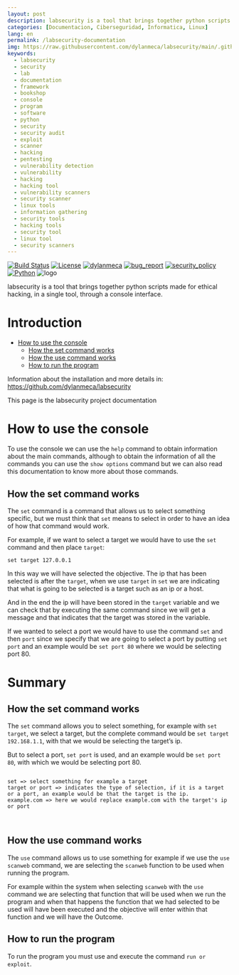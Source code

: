```yaml
---
layout: post
description: labsecurity is a tool that brings together python scripts made for ethical hacking, in a single tool, through a console interface
categories: [Documentacion, Ciberseguridad, Informatica, Linux]
lang: en
permalink: /labsecurity-documentation
img: https://raw.githubusercontent.com/dylanmeca/labsecurity/main/.github/icon.jpg
keywords:
  - labsecurity
  - security
  - lab
  - documentation
  - framework
  - bookshop
  - console
  - program
  - software
  - python
  - security
  - security audit
  - exploit
  - scanner
  - hacking
  - pentesting
  - vulnerability detection
  - vulnerability
  - hacking
  - hacking tool
  - vulnerability scanners
  - security scanner
  - linux tools
  - information gathering
  - security tools
  - hacking tools
  - security tool
  - linux tool
  - security scanners
---
```


[![Build Status](https://img.shields.io/github/stars/dylanmeca/labsecurity.svg)](https://github.com/dylanmeca/labsecurity)
[![License](https://img.shields.io/github/license/dylanmeca/labsecurity.svg)](https://github.com/dylanmeca/labsecurity/blob/main/LICENSE)
[![dylanmeca](https://img.shields.io/badge/author-dylanmeca-green.svg)](https://github.com/dylanmeca)
[![bug_report](https://img.shields.io/badge/bug-report-red.svg)](https://github.com/dylanmeca/labsecurity/blob/main/.github/ISSUE_TEMPLATE/bug_report.md)
[![security_policy](https://img.shields.io/badge/security-policy-cyan.svg)](https://github.com/meca/labsecurity/blob/main/.github/SECURITY.md)
[![Python](https://img.shields.io/badge/language-Python%20-yellow.svg)](https://www.python.org)
![logo](https://raw.githubusercontent.com/dylanmeca/labsecurity/main/.github/icon.jpg)

<p>labsecurity is a tool that brings together python scripts made for ethical hacking, in a single tool, through a console interface.</p>

<h1 id="introduction">Introduction</h1>

<ul>
  <li><a href="#how-to-use-the-console">How to use the console</a>
    <ul>
      <li><a href="#how-the-set-command-works">How the set command works</a></li>
      <li><a href="#how-the-use-command-works">How the use command works</a></li>
      <li><a href="#how-to-run-the-program">How to run the program</a></li>
    </ul>
  </li>
</ul>

<p>Information about the installation and more details in: <a href="https://github.com/dylanmeca/labsecurity">https://github.com/dylanmeca/labsecurity</a></p>

<p>This page is the labsecurity project documentation</p>

<h1 id="how-to-use-the-console">How to use the console</h1>

<p>To use the console we can use the <code class="language-plaintext highlighter-rouge">help</code> command to obtain information about the main commands, although to obtain the information of all the commands you can use the <code class="language-plaintext highlighter-rouge">show options</code> command but we can also read this documentation to know more about those commands.</p>

<h2 id="how-the-set-command-works">How the set command works</h2>


The ```set``` command is a command that allows us to select something specific, but we must think that ```set``` means to select in order to have an idea of how that command would work.

For example, if we want to select a target we would have to use the ```set``` command and then place ```target```:

```shell
set target 127.0.0.1
```

In this way we will have selected the objective. The ip that has been selected is after the ```target```, when we use ```target``` in ```set``` we are indicating that what is going to be selected is a target such as an ip or a host.

And in the end the ip will have been stored in the ```target``` variable and we can check that by executing the same command since we will get a message and that indicates that the target was stored in the variable.

If we wanted to select a port we would have to use the command ```set``` and then ```port``` since we specify that we are going to select a port by putting ```set port``` and an example would be ```set port 80``` where we would be selecting port 80.

# Summary

<h2 id="how-the-set-command-works">How the set command works</h2>

<p>The <code class="language-plaintext highlighter-rouge">set</code> command allows you to select something, for example with <code class="language-plaintext highlighter-rouge">set target</code>, we select a target, but the complete command would be <code class="language-plaintext highlighter-rouge">set target 192.168.1.1</code>, with that we would be selecting the target’s ip.</p>

<p>But to select a port, <code class="language-plaintext highlighter-rouge">set port</code> is used, and an example would be <code class="language-plaintext highlighter-rouge">set port 80</code>, with which we would be selecting port 80.</p>

<div class="language-plaintext highlighter-rouge"><div class="highlight"><pre class="highlight"><code>
set =&gt; select something for example a target
target or port =&gt; indicates the type of selection, if it is a target or a port, an example would be that the target is the ip.
example.com =&gt; here we would replace example.com with the target's ip or port

</code></pre></div></div>

<h2 id="how-the-use-command-works">How the use command works</h2>

<p>The <code class="language-plaintext highlighter-rouge">use</code> command allows us to use something for example if we use the <code class="language-plaintext highlighter-rouge">use scanweb</code> command, we are selecting the <code class="language-plaintext highlighter-rouge">scanweb</code> function to be used when running the program.</p>

<p>For example within the system when selecting <code class="language-plaintext highlighter-rouge">scanweb</code> with the <code class="language-plaintext highlighter-rouge">use</code> command we are selecting that function that will be used when we run the program and when that happens the function that we had selected to be used will have been executed and the objective will enter within that function and we will have the Outcome.</p>

<h2 id="how-to-run-the-program">How to run the program</h2>

<p>To run the program you must use and execute the command <code class="language-plaintext highlighter-rouge">run or exploit</code>.</p>

